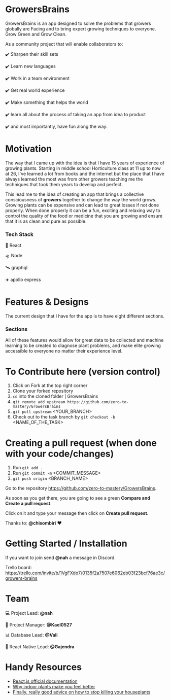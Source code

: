 # GrowersBrains

GrowersBrains is an app designed to solve the problems that growers globally are Facing and to bring expert growing techniques to everyone. Grow Green and Grow Clean.

As a community project that will enable collaborators to:

:heavy_check_mark: Sharpen their skill sets

:heavy_check_mark: Learn new languages

:heavy_check_mark: Work in a team environment

:heavy_check_mark: Get real world experience

:heavy_check_mark: Make something that helps the world

:heavy_check_mark: learn all about the process of taking an app from idea to product

:heavy_check_mark: and most importantly, have fun along the way.

# Motivation

The way that I came up with the idea is that I have 15 years of experience of growing plants. Starting in middle school Horticulture class at 11 up to now at 26, I've learned a lot from books and the internet but the place that I have always learned the most was from other growers teaching me the techniques that took them years to develop and perfect.

This lead me to the idea of creating an app that brings a collective consciousness of **growers** together to change the way the world grows. Growing plants can be expensive and can lead to great losses if not done properly. When done properly it can be a fun, exciting and relaxing way to control the quality of the food or medicine that you are growing and ensure that it is as clean and pure as possible.

### Tech Stack

:rocket: React

:flying_saucer: Node

:artificial_satellite: graphql

:airplane: apollo express

# Features & Designs

The current design that I have for the app is to have eight different sections.

### Sections

All of these features would allow for great data to be collected and machine learning to be created to diagnose plant problems, and make elite growing accessible to everyone no matter their experience level.

# To Contribute here (version control)

1. Click on Fork at the top right corner
2. Clone your forked repository
3. `cd` into the cloned folder | GrowersBrains
3. `git remote add upstream https://github.com/zero-to-mastery/GrowersBrains`
4. `git pull upstream` <YOUR_BRANCH>
5. Check out to the task branch by `git checkout -b` <NAME_OF_THE_TASK>

# Creating a pull request (when done with your code/changes)

1. Run `git add .`
2. Run `git commit -m` <COMMIT_MESSAGE>
3. `git push origin` <BRANCH_NAME>

Go to the repository https://github.com/zero-to-mastery/GrowersBrains.

As soon as you get there, you are going to see a green **Compare and Create a pull request**.

Click on it and type your message then click on **Create pull request**.

Thanks to: **@chisombiri** :heart:

# Getting Started / Installation

If you want to join send **@nah** a message in Discord.

Trello board: https://trello.com/invite/b/1VgFXdo7/0135f2a7507e6062eb03f23bcf76ae3c/growers-brains

# Team

:computer: Project Lead: **@nah**

:briefcase: Project Manager: **@Kael0527**

:bar_chart: Database Lead: **@Vali**

:rocket: React Native Lead: **@Gajendra**

# Handy Resources

- [React.js official documentation](https://reactjs.org/docs/getting-started.html)
- [Why indoor plants make you feel better](https://www.google.com/amp/s/www.nbcnews.com/better/amp/ncna781806)
- [Finally, really good advice on how to stop killing your houseplants](https://www.google.com/amp/s/www.vox.com/platform/amp/the-highlight/2019/12/30/21031913/how-to-keep-houseplants-alive-masterclass-plants-swiss-cheese-millennials-plantfluencer)

